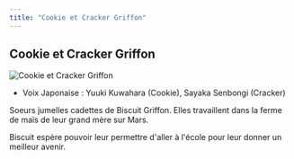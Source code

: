 ```yaml
---
title: "Cookie et Cracker Griffon"
---
```


Cookie et Cracker Griffon
-------------------------


![Cookie et Cracker Griffon](/images/stories/saga/g-tekketsu/persos/cookie-cracker-griffon.png)


* Voix Japonaise : Yuuki Kuwahara (Cookie), Sayaka Senbongi (Cracker)


Soeurs jumelles cadettes de Biscuit Griffon. Elles travaillent dans la ferme de maïs de leur grand mère sur Mars. 


Biscuit espère pouvoir leur permettre d'aller à l'école pour leur donner un meilleur avenir. 

